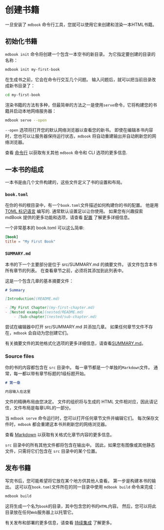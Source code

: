 # 创建书籍

<!--Once you have the `mdbook` CLI tool installed, you can use it to create and render a book.-->
一旦安装了 `mdbook` 命令行工具，您就可以使用它来创建和渲染一本HTML书籍。

## 初始化书籍

`mdbook init` 命令将创建一个包含一本空书的新目录。
为它指定要创建的目录的名称：

```sh
mdbook init my-first-book
```

在生成书之前，它会在命令行交互几个问题。
输入问题后，就可以把当前目录改成新书目录了：

```sh
cd my-first-book
```

渲染书籍的方法有多种，但最简单的方法之一是使用`serve`命令，它将构建您的书籍并启动本地网络服务器：

```sh
mdbook serve --open
```

`--open` 选项将打开您的默认网络浏览器以查看您的新书。
即使在编辑本书内容时，您也可以让服务器保持运行状态，`mdbook` 将自动重建输出并自动刷新您的网络浏览器。

查看 [命令行](../cli/index.html) 以获取有关其他 `mdbook` 命令和 CLI 选项的更多信息.

## 一本书的组成

一本书是由几个文件构建的，这些文件定义了书的设置和布局。

### `book.toml`

在你的书的根目录中，有一个`book.toml`文件描述如何构建你的书的配置。
他是用 [TOML 标记语言](https://toml.io/) 编写的.
通常默认设置足以让你使用。
如果您有兴趣探索 mdBook 提供的更多功能和选项，请查看 [配置](../format/configuration/index.html) 了解更多详细信息。

一个非常基本的 book.toml 可以这么简单:

```toml
[book]
title = "My First Book"
```

### `SUMMARY.md`

本书的下一个主要部分是位于 src/SUMMARY.md 的摘要文件。
该文件包含本书所有章节的列表。
在查看章节之前，必须将其添加到此列表中。

这是一个包含几章的基本摘要文件：

```md
# Summary

[Introduction](README.md)

- [My First Chapter](my-first-chapter.md)
- [Nested example](nested/README.md)
    - [Sub-chapter](nested/sub-chapter.md)
```

尝试在编辑器中打开 src/SUMMARY.md 并添加几章。
如果任何章节文件不存在，`mdbook` 会自动为您创建它们。

有关摘要文件的其他格式化选项的更多详细信息，请查看[SUMMARY.md](../format/summary.md)。

### Source files

你的书的内容都包含在 `src` 目录中。
每一章节都是一个单独的`Markdown`文件。
通常，每一都以带有章节标题的1级标题开始。

```md
# 第一章

内容输入在这里
```

文件的精确布局由您决定。
文件的组织将与生成的 HTML 文件相对应，因此请记住，文件布局是每章URL的一部分。

当 `mdbook serve` 命令运行时，您可以打开任何章节文件并编辑它们。
每次保存文件时，`mdbook` 都会重建这本书并刷新您的网络浏览器。

查看 [Markdown](../format/markdown.md) 以获取有关格式化章节内容的更多信息。

`src` 目录中的所有其他文件都将包含在输出中。
因此，如果您有图像或其他静态文件，只需将它们包含在 `src` 目录中的某个位置。

## 发布书籍

写完书后，您可能希望将它放在某个地方供其他人查看。
第一步是构建本书的输出。
这可以在`book.toml`文件所在的同一目录中使用 `mdbook build` 命令来完成：

```sh
mdbook build
```
这将生成一个名为`book`的目录，其中包含您的书的`HTML`内容。
然后，您可以将此目录放在任何`Web`服务器上以托管它。

有关发布和部署的更多信息，请查看 [持续集成](../continuous-integration.md) 了解更多。